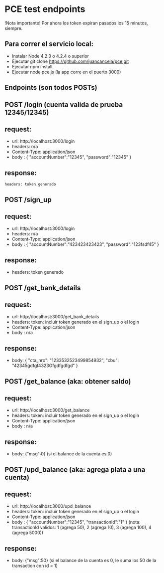 # PCE test endpoints

!Nota importante! Por ahora los token expiran pasados los 15 minutos, siempre.

## Para correr el servicio local:

 - Instalar Node 4.2.3 o 4.2.4 o superior
 - Ejecutar git clone https://github.com/juancancela/pce.git
 - Ejecutar npm install
 - Ejecutar node pce.js  (la app corre en el puerto 3000)




## Endpoints (son todos POSTs)
 
## POST /login  (cuenta valida de prueba 12345/12345)

  ## request:
  *   url: http://localhost:3000/login
  *   headers: n/a
  *   Content-Type: application/json
  *   body : {
      "accountNumber":"12345",
      "password":"12345"
    }

  ## response:
    headers: token generado


## POST /sign_up
  
  ## request:
  *   url: http://localhost:3000/login
  *   headers: n/a
  *   Content-Type: application/json
  *   body : {
      "accountNumber":"423423423423",
      "password":"123fsdf45"
    }

  ## response:
  *   headers: token generado



## POST /get_bank_details

## request:
* url: http://localhost:3000/get_bank_details
* headers: token: incluir token generado en el sign_up o el login
* Content-Type: application/json
* body : n/a

## response:
* body: {
    "cta_nro": "1233532523499854932",
    "cbu": "42345gdfgf4323Gfgdfgdfgd"
  }


## POST /get_balance (aka: obtener saldo)

  ## request:
  *  url: http://localhost:3000/get_balance
  *  headers: token: incluir token generado en el sign_up o el login
  *  Content-Type: application/json
  *  body : n/a

  ## response:
  *  body: {"msg":0} (si el balance de la cuenta es 0)



## POST /upd_balance (aka: agrega plata a una cuenta)
  
  ## request:
  *  url: http://localhost:3000/upd_balance
  *  headers: token: incluir token generado en el sign_up o el login
  *  Content-Type: application/json
  *  body : {
     "accountNumber":"12345",
     "transactionId":"1"
   }
     (nota: transactionId validos: 1 (agrega 50), 2 (agrega 10), 3 (agrega 100), 4 (agrega 5000))

  ## response:
  *  body: {"msg":50} (si el balance de la cuenta es 0, le suma los 50 de la transaction con id = 1)
    
  
